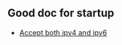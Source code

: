 ## Good doc for startup

- [Accept both ipv4 and ipv6](https://www.ibm.com/support/knowledgecenter/ssw_ibm_i_72/rzab6/xacceptboth.htm)

